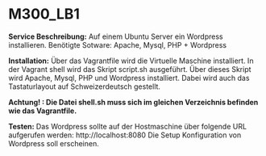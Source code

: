 # M300_LB1

**Service Beschreibung:**
Auf einem Ubuntu Server ein Wordpress installieren.
Benötigte Sotware: Apache, Mysql, PHP + Wordpress

**Installation:**
Über das Vagrantfile wird die Virtuelle Maschine installiert.
In der Vagrant shell wird das Skript script.sh ausgeführt.
Über dieses Skript wird Apache, Mysql, PHP und Wordpress installiert. Dabei wird auch das Tastaturlayout auf Schweizerdeutsch gestellt.

**Achtung! : Die Datei shell.sh muss sich im gleichen Verzeichnis befinden wie das Vagrantfile.**

**Testen:**
Das Wordpress sollte auf der Hostmaschine über folgende URL aufgerufen werden: http://localhost:8080
Die Setup Konfiguration von Wordpress soll erscheinen.
